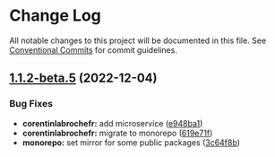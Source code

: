 # Change Log

All notable changes to this project will be documented in this file.
See [Conventional Commits](https://conventionalcommits.org) for commit guidelines.

## [1.1.2-beta.5](https://github.com/clabroche/monorepo/compare/v1.1.2-beta.4...v1.1.2-beta.5) (2022-12-04)

### Bug Fixes

* **corentinlabrochefr:** add microservice ([e948ba1](https://github.com/clabroche/monorepo/commit/e948ba11b3ab676964e40b3216c4f65ce0e8cb91))
* **corentinlabrochefr:** migrate to monorepo ([619e71f](https://github.com/clabroche/monorepo/commit/619e71fb62f5fd2c69e941240d93e28468d533ad))
* **monorepo:** set mirror for some public packages ([3c64f8b](https://github.com/clabroche/monorepo/commit/3c64f8b9c11ad96532af170d1c82e773dc5124ed))

